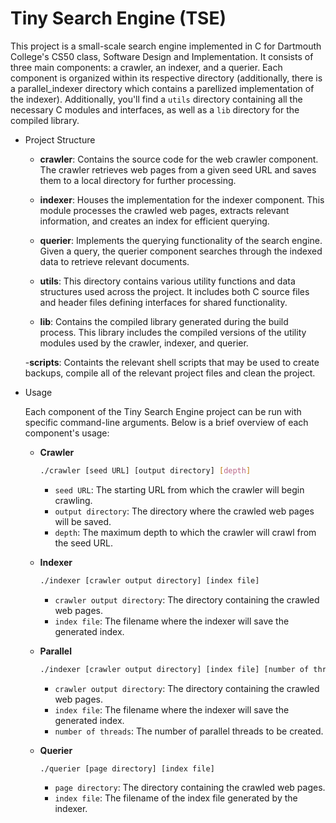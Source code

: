 # Tiny Search Engine (TSE)

This project is a small-scale search engine implemented in C for Dartmouth College's CS50 class, Software Design and Implementation. It consists of three main components: a crawler, an indexer, and a querier. Each component is organized within its respective directory (additionally, there is a parallel_indexer directory which contains a parellized implementation of the indexer). Additionally, you'll find a `utils` directory containing all the necessary C modules and interfaces, as well as a `lib` directory for the compiled library.

* Project Structure

  - **crawler**: Contains the source code for the web crawler component. The crawler retrieves web pages from a given seed URL and saves them to a local directory for further processing.
  
  - **indexer**: Houses the implementation for the indexer component. This module processes the crawled web pages, extracts relevant information, and creates an index for efficient querying.

  - **querier**: Implements the querying functionality of the search engine. Given a query, the querier component searches through the indexed data to retrieve relevant documents.

  - **utils**: This directory contains various utility functions and data structures used across the project. It includes both C source files and header files defining interfaces for shared functionality.

  - **lib**: Contains the compiled library generated during the build process. This library includes the compiled versions of the utility modules used by the crawler, indexer, and querier.
  
  -**scripts**: Containts the relevant shell scripts that may be used to create backups, compile all of the relevant project files and clean the project.

* Usage

  Each component of the Tiny Search Engine project can be run with specific command-line arguments. Below is a brief overview of each component's usage:

  - **Crawler**

    ```bash
    ./crawler [seed URL] [output directory] [depth]
    ```

    - `seed URL`: The starting URL from which the crawler will begin crawling.
    - `output directory`: The directory where the crawled web pages will be saved.
    - `depth`: The maximum depth to which the crawler will crawl from the seed URL.

  - **Indexer**

    ```bash
    ./indexer [crawler output directory] [index file]
    ```

    - `crawler output directory`: The directory containing the crawled web pages.
    - `index file`: The filename where the indexer will save the generated index.
	
  - **Parallel**

    ```bash
    ./indexer [crawler output directory] [index file] [number of threads]
    ```

    - `crawler output directory`: The directory containing the crawled web pages.
    - `index file`: The filename where the indexer will save the generated index.
	- `number of threads`: The number of parallel threads to be created.

  - **Querier**

    ```bash
    ./querier [page directory] [index file]
    ```
	- `page directory`: The directory containing the crawled web pages.
    - `index file`: The filename of the index file generated by the indexer.

